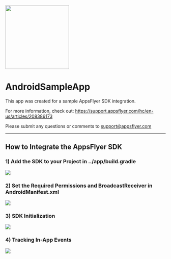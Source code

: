<img src="https://www.appsflyer.com/wp-content/uploads/2016/11/logo-1.svg"  width="200">


# AndroidSampleApp

This app was created for a sample AppsFlyer SDK integration. 

For more information, check out: https://support.appsflyer.com/hc/en-us/articles/208386173

Please submit any questions or comments to support@appsflyer.com

<hr>

## How to Integrate the AppsFlyer SDK

### 1) Add the SDK to your Project in ../app/build.gradle

<img src="/ScreenShots/GradleScreenShot.png/">

### 2) Set the Required Permissions and BroadcastReceiver in AndroidManifest.xml

<img src="/ScreenShots/AndroidManifestScreenShot.png/">

### 3) SDK Initialization

<img src="/ScreenShots/AFApplicationScreenShot.png/">

### 4) Tracking In-App Events
<img src="/ScreenShots/EventScreenShot.png/">

